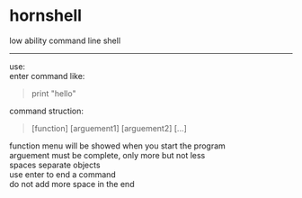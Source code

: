 # hornshell
low ability command line shell<br>

***

use:  
enter command like:  

>print "hello"  

command struction:  

>[function] [arguement1] [arguement2] [...]  

function menu will be showed when you start the program  
arguement must be complete, only more but not less  
spaces separate objects  
use enter to end a command  
do not add more space in the end
